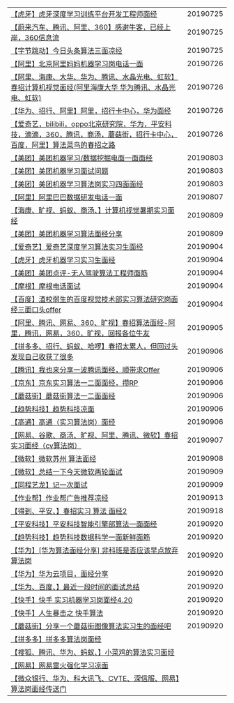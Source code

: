 |                                                              |          |
| ------------------------------------------------------------ | -------- |
| [【虎牙】虎牙深度学习训练平台开发工程师面经](https://www.nowcoder.com/discuss/190662) | 20190725 |
| [【蔚来汽车、腾讯、阿里、360】感谢牛客，已经上岸，360信息流    ](https://www.nowcoder.com/discuss/191071) | 20190725 |
| [【字节跳动】今日头条算法三面凉经](https://www.nowcoder.com/discuss/190742) | 20190725 |
| [【阿里】北京阿里妈妈机器学习岗电话一面](https://www.nowcoder.com/discuss/190097) | 20190726 |
| [【阿里、海康、大华、华为、腾讯、水晶光电、虹软】春招计算机视觉面经(阿里海康大华 华为腾讯、水晶光电、虹软)    ](https://www.nowcoder.com/discuss/190511) | 20190726 |
| [【华为、招行、阿里】阿里，招行卡中心，华为面经](https://www.nowcoder.com/discuss/189599) | 20190726 |
| [【爱奇艺，bilibili，oppo北京研究院，华为，平安科技，滴滴，360，腾讯，商汤，蘑菇街，招行卡中心，百度，阿里】算法菜鸟的春招之路](https://www.nowcoder.com/discuss/188295) | 20190726 |
| [【美团】美团机器学习/数据挖掘电面一面面经    ](https://www.nowcoder.com/discuss/188218) | 20190803 |
| [【美团】美团机器学习面试问题   ](https://www.nowcoder.com/discuss/187679) | 20190803 |
| [【美团】美团机器学习算法岗实习四面面经](https://www.nowcoder.com/discuss/187307) | 20190803 |
| [【阿里】阿里巴巴数据研发电话一面    ](https://www.nowcoder.com/discuss/187659) | 20190807 |
| [【海康、旷视、蚂蚁、商汤、】计算机视觉暑期实习面经](https://www.nowcoder.com/discuss/186000) | 20190809 |
| [【美团】美团机器学习算法面经分享    ](https://www.nowcoder.com/discuss/186231) | 20190809 |
| [【爱奇艺】爱奇艺深度学习算法实习生面经    ](https://www.nowcoder.com/discuss/185614) | 20190904 |
| [【虎牙】虎牙机器学习实习生面经 ](https://www.nowcoder.com/discuss/185161) | 20190904 |
| [【美团】美团点评-无人驾驶算法工程师面筋    ](https://www.nowcoder.com/discuss/185737) | 20190904 |
| [【摩根】摩根电话面试   ](https://www.nowcoder.com/discuss/185592) | 20190904 |
| [【百度】渣校弱生的百度视觉技术部实习算法研究岗面经三面口头offer   ](https://www.nowcoder.com/discuss/184384) | 20190904 |
| [【阿里、腾讯、网易、360、旷视】春招算法面经-阿里，腾讯，网易，360，旷视，回报各位牛友   ](https://www.nowcoder.com/discuss/185078) | 20190905 |
| [【拼多多、招行、蚂蚁、哈啰】春招太累人，但回过头发现自己收获了很多 ](https://www.nowcoder.com/discuss/184507) | 20190906 |
| [【腾讯】我也来分享一波腾讯面经，顺带求Offer ](https://www.nowcoder.com/discuss/184431) | 20190906 |
| [【京东】京东实习算法一二面面经，攒RP    ](https://www.nowcoder.com/discuss/183894) | 20190906 |
| [【蘑菇街】蘑菇街算法一二面面经 ](https://www.nowcoder.com/discuss/183906) | 20190906 |
| [【趋势科技】趋势科技凉面](https://www.nowcoder.com/discuss/184200) | 20190906 |
| [【高通】高通（实习算法岗）面经](https://www.nowcoder.com/discuss/183431) | 20190906 |
| [【网易、谷歌、商汤、旷视、阿里、腾讯、微软】春招实习面经（cv算法岗）](https://www.nowcoder.com/discuss/183555) | 20190907 |
| [【微软】微软苏州 算法面经    ](https://www.nowcoder.com/discuss/183702) | 20190908 |
| [【微软】总结一下今天微软两轮面试    ](https://www.nowcoder.com/discuss/183352) | 20190909 |
| [【同程艺龙】记一次面试    ](https://www.nowcoder.com/discuss/182786) | 20190909 |
| [【作业帮】作业帮广告推荐凉经    ](https://www.nowcoder.com/discuss/182629) | 20190913 |
| [【得到、平安、】春招实习 算法 面经2    ](https://www.nowcoder.com/discuss/182104) | 20190918 |
| [【平安科技】平安科技智能引擎部算法一面面经    ](https://www.nowcoder.com/discuss/182286) | 20190920 |
| [【趋势科技】趋势科技数据科学一面新鲜面筋](https://www.nowcoder.com/discuss/182081) | 20190920 |
| [【华为】[华为算法面经分享] 非科班是否应该早点放弃算法岗    ](https://www.nowcoder.com/discuss/181793) | 20190920 |
| [【华为】华为云项目，面经分享    ](https://www.nowcoder.com/discuss/181809) | 20190920 |
| [【华为、百度、】最近一段时间的面试总结](https://www.nowcoder.com/discuss/181156) | 20190920 |
| [【快手】快手 实习机器学习岗面经4.20    ](https://www.nowcoder.com/discuss/181166) | 20190920 |
| [【快手】人生暴击之 快手算法    ](https://www.nowcoder.com/discuss/181359) | 20190920 |
| [【蘑菇街】分享一个蘑菇街图像算法实习生的面经吧    ](https://www.nowcoder.com/discuss/181451) | 20190920 |
| [【拼多多】拼多多算法岗面经    ](https://www.nowcoder.com/discuss/180913) |          |
| [【搜狐、腾讯、华为、蚂蚁、】小菜鸡的算法实习面经    ](https://www.nowcoder.com/discuss/181770) |          |
| [【网易】网易雷火强化学习凉面    ](https://www.nowcoder.com/discuss/181036) |          |
| [【微众银行、华为、科大讯飞、CVTE、深信服、网易】算法岗面经传送门    ](https://www.nowcoder.com/discuss/180976) |          |


